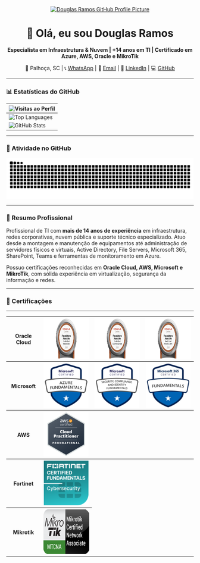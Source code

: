<div align="center">
  <a href="https://github.com/idealista07">
    <img src="https://github.com/idealista07/Curriculo/blob/main/img/profile.png" width="180" height="180" alt="Douglas Ramos GitHub Profile Picture" />
  </a>
</div>

<h1 align="center">👋 Olá, eu sou Douglas Ramos</h1>
<p align="center">
  <strong>Especialista em Infraestrutura & Nuvem | +14 anos em TI | Certificado em Azure, AWS, Oracle e MikroTik</strong>
</p>

<p align="center">
  📍 Palhoça, SC |
  📞 <a href="https://api.whatsapp.com/send?phone=5548996635252 ">WhatsApp</a> |
  📧 <a href="mailto:ramos.ti@live.com">Email</a> |
  🔗 <a href="https://linkedin.com/in/idealista07 ">LinkedIn</a> |
  💻 <a href="https://github.com/idealista07 ">GitHub</a>
</p>

---

### 📊 Estatísticas do GitHub

| ![Visitas ao Perfil](https://komarev.com/ghpvc/?username=idealista07&label=Perfil+Views&style=flat-square&color=brightgreen ) |
|---|
| ![Top Languages](https://github-readme-stats-git-masterrstaa-rickstaa.vercel.app/api/top-langs/?username=Idealista07&layout=compact&langs_count=8&show_icons=true&bg_color=000&border_color=30A3DC&title_color=E94D5F&text_color=FFF ) |
| ![GitHub Stats](https://github-readme-stats.vercel.app/api?username=Idealista07&theme=transparent&bg_color=000&border_color=30A3DC&show_icons=true&icon_color=30A3DC&title_color=E94D5F&text_color=FFF ) |

---

### 🐍 Atividade no GitHub

![GitHub Contribution Snake](https://github.com/idealista07/idealista07/blob/output/github-contribution-grid-snake-dark.svg )

---

### 🎯 Resumo Profissional

Profissional de TI com **mais de 14 anos de experiência** em infraestrutura, redes corporativas, nuvem pública e suporte técnico especializado. Atuo desde a montagem e manutenção de equipamentos até administração de servidores físicos e virtuais, Active Directory, File Servers, Microsoft 365, SharePoint, Teams e ferramentas de monitoramento em Azure.

Possuo certificações reconhecidas em **Oracle Cloud, AWS, Microsoft e MikroTik**, com sólida experiência em virtualização, segurança da informação e redes.

---

### 🔐 Certificações 
---
<table>
<tr>
  <th> Oracle Cloud </th>
        <th>    
            <!-- Oracle OCI Foundation-->
            <a href="https://catalog-education.oracle.com/pls/certview/sharebadge?id=9FB4D5C3DAA201B115CCE8EF6392CEAAA27CF7ED36A292D367C8183C62799499">
              <img height= 110px;  width= 220px; alt="Oracle Cloud Infrastructure Foundations" src="/Badges/OCI-F.png">
            </a>
        </th>
        <th>
            <!-- Oracle OCI Data Management-->
            <a href="https://catalog-education.oracle.com/pls/certview/sharebadge?id=D63B1CF3669A4CE442502DD9FA8A15B4770443EBB4F8BCD3FE28CF96399598D8">
              <img height= 110px; width= 220px; alt="Oracle Cloud Data Management" src="/Badges/OCI-F-DT.png">
            </a>
        </th>
        <th>
            <!-- Oracle OCI AI-->
            <a href="https://catalog-education.oracle.com/pls/certview/sharebadge?id=2769EA13B7D2E9E1B4503BC229579EA750F9513A4047AF98B43E650CAE9714B2">
              <img height= 110px; width= 220px; alt="Oracle Cloud AI Foundations Associate" src="/Badges/OCI-F-AI.png">
            </a>
        </th>
  </tr>
  <tr>
    <th> Microsoft</th>
        <th>    
            <!-- Azure AZ-900-->
            <a href="https://learn.microsoft.com/pt-br/users/douglasramos-ti/credentials/fbca56d8f6ee3edc">
         <img height= 120px; width= 120px; alt="Azure Fundamentals" src="/Badges/az-900.png">
            </a>
        </th>
        <th>  
            <!-- Azure SC-900-->
            <a href="https://learn.microsoft.com/pt-br/users/douglasramos-ti/credentials/1014ca08dd029f4e">
              <img height= 120px; width= 120px; alt="Fundamentos de Segurança, Conformidade e Identidade" src="/Badges/sc-900.png">
            </a>
        </th>
          <th>
            <!-- Azure MS-900-->
            <a href="https://learn.microsoft.com/pt-br/users/douglasramos-ti/credentials/8a608aef0bc564fc">
              <img height= 120px; width= 120px; alt="Microsoft 365 Certified: Fundamentals" src="/Badges/ms-900-removebg-preview.png">
            </a> 
          </th>
    </tr>
    <tr>
    <th>AWS</th>
        <th>    
            <!-- AWS Cloud Practitioner-->
            <a href="https://www.credly.com/badges/a5b5394d-7e41-4b81-94e0-d592a6f9dfdf/public_url">
              <img height= 120px; width= 120px; alt="Praticante de nuvem certificado pela AWS" src="/Badges/aws-p.png">
            </a>
        </th>
            <th></th>
            <th></th>
    </tr>
    <tr>
    <th>Fortinet </th>
            <th>
                <!-- Fortinet Fundamentos Cybersecurity-->
                <a href="https://credly.com/badges/d82a2876-db33-400e-bde5-a416443ca755">
                  <img height= 120px; width= 120px; alt="Fortinet Fundamentos Cybersecurity" src="/Badges/FCF-C.png">
                </a>
            </th>
            <th></th>
            <th></th>
        </tr>
        <tr>
    <th>Mikrotik</th><th>
            <!-- Mikrotik MTCNA-->
            <a href="https://mikrotik.com/certificateSearch">
              <img height= 120px; width= 201px; alt="" src="/Badges/MTCNA.png">
            </a>
    </th>
    </tr>
    </table>
    
<!--## My favorite tools and technologies ⚙️
> Tools and technologies that I have worked with and am interested in
<table>
  <tr>
       <td align="center" width="96">
        <img src="https://techstack-generator.vercel.app/github-icon.svg" width="65" height="65" alt="GitHub" />
      <br>Github
    </td>
          <td align="center" width="96">
        <img src="https://techstack-generator.vercel.app/docker-icon.svg" width="65" height="65" alt="Rest API" />
      <br>Docker
    </td>
  </tr>
</table>
---

### 🛠️ Stack Técnica

- **Infraestrutura**: Servidores Windows/Linux, Active Directory, File Servers, DHCP/DNS
- **Nuvem**: AWS, Azure, Oracle Cloud
- **Redes**: MikroTik, CFTV, Unifi, VPN, VLANs
- **Virtualização**: VMware, Hyper-V, Proxmox
- **Microsoft 365**: Teams, SharePoint, Exchange Online
- **Ferramentas**: PowerShell, Bash, Docker, Git, Azure CLI
